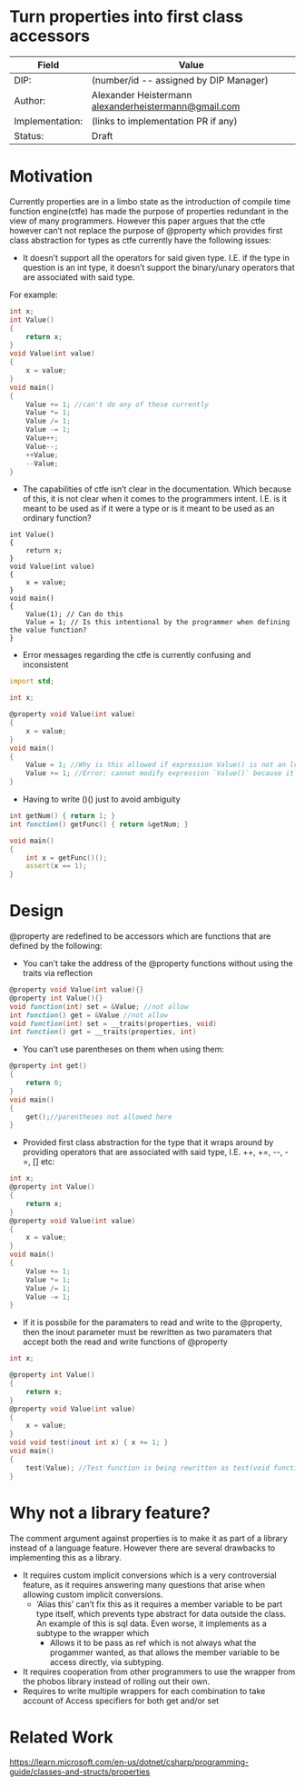# Turn properties into first class accessors

| Field           | Value                                                           |
|-----------------|-----------------------------------------------------------------|
| DIP:            | (number/id -- assigned by DIP Manager)                          |
| Author:         | Alexander Heistermann alexanderheistermann@gmail.com            |
| Implementation: | (links to implementation PR if any)                             |
| Status:         | Draft                                                           |

# Motivation

Currently properties are in a limbo state as the introduction of compile time function engine(ctfe) has made the purpose of properties redundant in the view of many programmers. However this paper argues that the ctfe however can’t not replace the purpose of @property which provides first class abstraction for types as ctfe currently have the following issues:

* It doesn’t support all the operators for said given type. I.E. if the type in question is an int type, it doesn’t support the binary/unary operators that are associated with said type.  

For example:
```d
int x;
int Value()
{
	return x;
}
void Value(int value)
{
	x = value;
}
void main()
{
	Value += 1; //can't do any of these currently
	Value *= 1;
	Value /= 1;
	Value -= 1;
	Value++;
	Value--;
	++Value;
	--Value;
}
```
* The capabilities of ctfe isn’t clear in the documentation. Which because of this, it is not clear when it comes to the programmers intent. I.E. is it meant to be used as if it were a type or is it meant to be used as an ordinary function?  
```int x;
int Value()
{
	return x;
}
void Value(int value)
{
	x = value;
}
void main()
{
	Value(1); // Can do this
	Value = 1; // Is this intentional by the programmer when defining the value function?
}
```
* Error messages regarding the ctfe is currently confusing and inconsistent
```d
import std;

int x;

@property void Value(int value)
{
	x = value;
}
void main()
{
	Value = 1; //Why is this allowed if expression Value() is not an lvalue?
	Value += 1; //Error: cannot modify expression `Value()` because it is not an lvalue
}
```  
* Having to write ()() just to avoid ambiguity
```d
int getNum() { return 1; }
int function() getFunc() { return &getNum; }

void main()
{
    int x = getFunc()();
    assert(x == 1);
}
```

# Design

@property are redefined to be accessors which are functions that are defined by the following:

* You can’t take the address of the @property functions without using the traits via reflection 
```d
@property void Value(int value){}
@property int Value(){}
void function(int) set = &Value; //not allow
int function() get = &Value //not allow
void function(int) set = __traits(properties, void)
int function() get = __traits(properties, int)
```
* You can’t use parentheses on them when using them:
```d
@property int get()
{
	return 0;
}
void main()
{
	get();//parentheses not allowed here
}
```

* Provided first class abstraction for the type that it wraps around by providing operators that are associated with said type, I.E. \++, \+=, \--, \-=, \[\] etc:

```d
int x;
@property int Value()
{
	return x;
}
@property void Value(int value)
{
	x = value;
}
void main()
{
	Value += 1;
	Value *= 1;
	Value /= 1;
	Value -= 1;
}
```
 
* If it is possbile for the paramaters to read and write to the @property, then the inout parameter must be rewritten as two paramaters that accept both the read and write functions of @property  
```d
int x;

@property int Value()
{
	return x;
}
@property void Value(int value)
{
	x = value;
}
void void test(inout int x) { x += 1; }
void main()
{
	test(Value); //Test function is being rewritten as test(void function(int) x, int function() x) and pass as test(__traits(properties, void), __traits(properties, int))
}
```

# Why not a library feature?

The comment argument against properties is to make it as part of a library instead of a language feature. However there are several drawbacks to implementing this as a library.

* It requires custom implicit conversions which is a very controversial feature, as it requires answering many questions that arise when allowing custom implicit conversions.  
  * ‘Alias this’ can’t fix this as it requires a member variable to be part type itself, which prevents type abstract for data outside the class. An example of this is sql data. Even worse, it implements as a subtype to the wrapper which
    * Allows it to be pass as ref which is not always what the progammer wanted, as that allows the member variable to be access directly, via subtyping.
* It requires cooperation from other programmers to use the wrapper from the phobos library instead of rolling out their own.  
* Requires to write multiple wrappers for each combination to take account of Access specifiers for both get and/or set

# Related Work
https://learn.microsoft.com/en-us/dotnet/csharp/programming-guide/classes-and-structs/properties